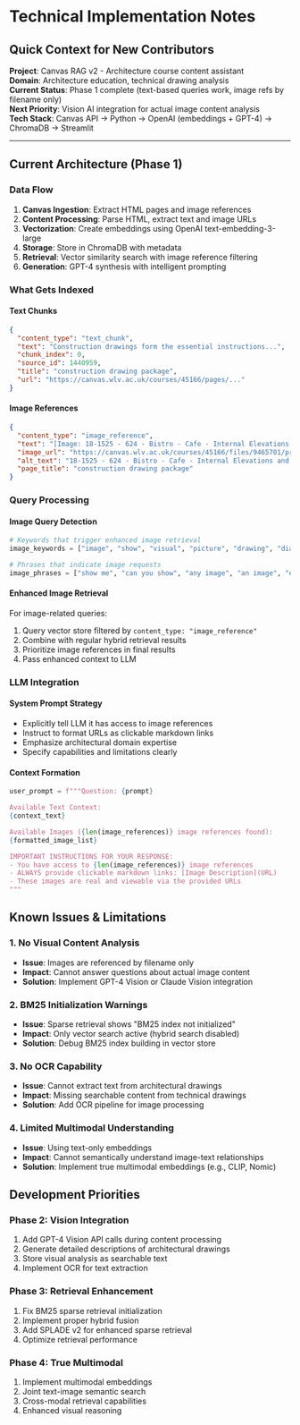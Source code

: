 # Technical Implementation Notes

## Quick Context for New Contributors

**Project**: Canvas RAG v2 - Architecture course content assistant  
**Domain**: Architecture education, technical drawing analysis  
**Current Status**: Phase 1 complete (text-based queries work, image refs by filename only)  
**Next Priority**: Vision AI integration for actual image content analysis  
**Tech Stack**: Canvas API → Python → OpenAI (embeddings + GPT-4) → ChromaDB → Streamlit  

---

## Current Architecture (Phase 1)

### Data Flow
1. **Canvas Ingestion**: Extract HTML pages and image references
2. **Content Processing**: Parse HTML, extract text and image URLs
3. **Vectorization**: Create embeddings using OpenAI text-embedding-3-large
4. **Storage**: Store in ChromaDB with metadata
5. **Retrieval**: Vector similarity search with image reference filtering
6. **Generation**: GPT-4 synthesis with intelligent prompting

### What Gets Indexed

#### Text Chunks
```json
{
  "content_type": "text_chunk",
  "text": "Construction drawings form the essential instructions...",
  "chunk_index": 0,
  "source_id": 1440959,
  "title": "construction drawing package",
  "url": "https://canvas.wlv.ac.uk/courses/45166/pages/..."
}
```

#### Image References
```json
{
  "content_type": "image_reference", 
  "text": "[Image: 18-1525 - 624 - Bistro - Cafe - Internal Elevations and plan 1 of 2.jpg]",
  "image_url": "https://canvas.wlv.ac.uk/courses/45166/files/9465701/preview?...",
  "alt_text": "18-1525 - 624 - Bistro - Cafe - Internal Elevations and plan 1 of 2.jpg",
  "page_title": "construction drawing package"
}
```

### Query Processing

#### Image Query Detection
```python
# Keywords that trigger enhanced image retrieval
image_keywords = ["image", "show", "visual", "picture", "drawing", "diagram", "photo", "figure", "display", "view", "see", "example"]

# Phrases that indicate image requests  
image_phrases = ["show me", "can you show", "any image", "an image", "example of", "visual example"]
```

#### Enhanced Image Retrieval
For image-related queries:
1. Query vector store filtered by `content_type: "image_reference"`
2. Combine with regular hybrid retrieval results
3. Prioritize image references in final results
4. Pass enhanced context to LLM

### LLM Integration

#### System Prompt Strategy
- Explicitly tell LLM it has access to image references
- Instruct to format URLs as clickable markdown links
- Emphasize architectural domain expertise
- Specify capabilities and limitations clearly

#### Context Formation
```python
user_prompt = f"""Question: {prompt}

Available Text Context:
{context_text}

Available Images ({len(image_references)} image references found):
{formatted_image_list}

IMPORTANT INSTRUCTIONS FOR YOUR RESPONSE:
- You have access to {len(image_references)} image references
- ALWAYS provide clickable markdown links: [Image Description](URL)
- These images are real and viewable via the provided URLs
"""
```

## Known Issues & Limitations

### 1. No Visual Content Analysis
- **Issue**: Images are referenced by filename only
- **Impact**: Cannot answer questions about actual image content
- **Solution**: Implement GPT-4 Vision or Claude Vision integration

### 2. BM25 Initialization Warnings
- **Issue**: Sparse retrieval shows "BM25 index not initialized" 
- **Impact**: Only vector search active (hybrid search disabled)
- **Solution**: Debug BM25 index building in vector store

### 3. No OCR Capability
- **Issue**: Cannot extract text from architectural drawings
- **Impact**: Missing searchable content from technical drawings
- **Solution**: Add OCR pipeline for image processing

### 4. Limited Multimodal Understanding
- **Issue**: Using text-only embeddings
- **Impact**: Cannot semantically understand image-text relationships
- **Solution**: Implement true multimodal embeddings (e.g., CLIP, Nomic)

## Development Priorities

### Phase 2: Vision Integration
1. Add GPT-4 Vision API calls during content processing
2. Generate detailed descriptions of architectural drawings
3. Store visual analysis as searchable text
4. Implement OCR for text extraction

### Phase 3: Retrieval Enhancement  
1. Fix BM25 sparse retrieval initialization
2. Implement proper hybrid fusion
3. Add SPLADE v2 for enhanced sparse retrieval
4. Optimize retrieval performance

### Phase 4: True Multimodal
1. Implement multimodal embeddings
2. Joint text-image semantic search
3. Cross-modal retrieval capabilities
4. Enhanced visual reasoning
